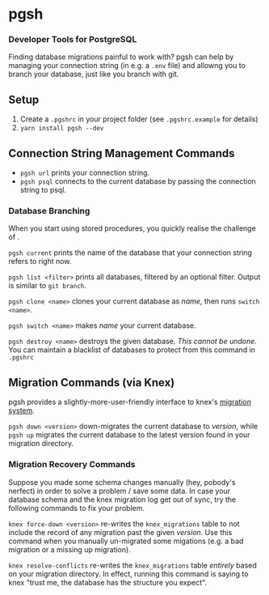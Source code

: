 # pgsh
### Developer Tools for PostgreSQL

Finding database migrations painful to work with? pgsh can help by managing your connection string (in e.g. a `.env` file) and allowng you to branch your database, just like you branch with git.

## Setup

1. Create a `.pgshrc` in your project folder (see `.pgshrc.example` for details)
3. `yarn install pgsh --dev`

## Connection String Management Commands

* `pgsh url` prints your connection string.
* `pgsh psql` connects to the current database by passing the connection string to psql.

### Database Branching

When you start using stored procedures, you quickly realise the challenge of .

`pgsh current` prints the name of the database that your connection string refers to right now.

`pgsh list <filter>` prints all databases, filtered by an optional filter. Output is similar to `git branch`.

`pgsh clone <name>` clones your current database as *name*, then runs `switch <name>`.

`pgsh switch <name>` makes *name* your current database.

`pgsh destroy <name>` destroys the given database. *This cannot be undone.*
You can maintain a blacklist of databases to protect from this command in `.pgshrc`

## Migration Commands (via Knex)

pgsh provides a slightly-more-user-friendly interface to knex's [migration system](https://knexjs.org/#Migrations).

`pgsh down <version>` down-migrates the current database to *version*, while
`pgsh up` migrates the current database to the latest version found in your migration directory.

### Migration Recovery Commands

Suppose you made some schema changes manually (hey, pobody's nerfect) in order to solve a problem / save some data.
In case your database schema and the knex migration log get out of sync, try the following commands to fix your problem.

`knex force-down <version>` re-writes the `knex_migrations` table to not include the record of any migration past the given *version*. Use this command when you manually un-migrated some migations (e.g. a bad migration or a missing up migration).

`knex resolve-conflicts` re-writes the `knex_migrations` table *entirely* based on your migration directory. In effect, running this command is saying to knex "trust me, the database has the structure you expect".
